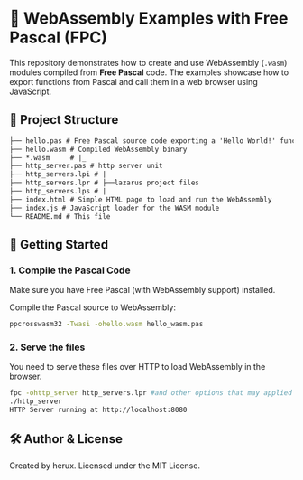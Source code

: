 # 🧩 WebAssembly Examples with Free Pascal (FPC)

This repository demonstrates how to create and use WebAssembly (`.wasm`) modules compiled from **Free Pascal** code. The examples showcase how to export functions from Pascal and call them in a web browser using JavaScript.

## 📁 Project Structure

```md
├── hello.pas # Free Pascal source code exporting a 'Hello World!' function
├── hello.wasm # Compiled WebAssembly binary
├── *.wasm     # |_  
├── http_server.pas # http server unit
├── http_servers.lpi # |
├── http_servers.lpr # ├──lazarus project files
├── http_servers.lps # |
├── index.html # Simple HTML page to load and run the WebAssembly
├── index.js # JavaScript loader for the WASM module
└── README.md # This file
```
## 🚀 Getting Started

### 1. Compile the Pascal Code

Make sure you have Free Pascal (with WebAssembly support) installed.

Compile the Pascal source to WebAssembly:

```bash
ppcrosswasm32 -Twasi -ohello.wasm hello_wasm.pas
```

### 2. Serve the files
You need to serve these files over HTTP to load WebAssembly in the browser.
```bash
fpc -ohttp_server http_servers.lpr #and other options that may applied
./http_server
HTTP Server running at http://localhost:8080
```

## 🛠️ Author & License

Created by herux.
Licensed under the MIT License.
